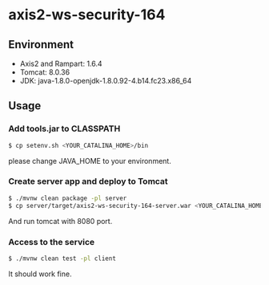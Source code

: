 # axis2-ws-security-164

## Environment

* Axis2 and Rampart: 1.6.4
* Tomcat: 8.0.36
* JDK: java-1.8.0-openjdk-1.8.0.92-4.b14.fc23.x86_64

## Usage

### Add tools.jar to CLASSPATH

``` sh
$ cp setenv.sh <YOUR_CATALINA_HOME>/bin
```

please change JAVA_HOME to your environment.

### Create server app and deploy to Tomcat

``` sh
$ ./mvnw clean package -pl server
$ cp server/target/axis2-ws-security-164-server.war <YOUR_CATALINA_HOME>/webapps
```

And run tomcat with 8080 port.

### Access to the service

``` sh
$ ./mvnw clean test -pl client
```

It should work fine.
